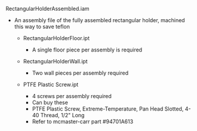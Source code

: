 RectangularHolderAssembled.iam
- An assembly file of the fully assembled rectangular holder, machined this way to save teflon

  - RectangularHolderFloor.ipt
    - A  single floor piece per assembly is required

  - RectangularHolderWall.ipt
    - Two wall pieces per assembly required

  - PTFE Plastic Screw.ipt
    - 4 screws per assembly required
    - Can buy these
    - PTFE Plastic Screw, Extreme-Temperature, Pan Head Slotted, 4-40 Thread, 1/2" Long
    - Refer to mcmaster-carr part #94701A613	
